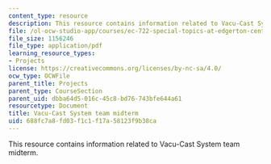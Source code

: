 ```yaml
---
content_type: resource
description: This resource contains information related to Vacu-Cast System team midterm.
file: /ol-ocw-studio-app/courses/ec-722-special-topics-at-edgerton-center-developing-world-prosthetics-spring-2010/688fc7a8fd03f1c1f17a58123f9b38ca_MITEC_722S10_vacucast_mdtm.pdf
file_size: 1156246
file_type: application/pdf
learning_resource_types:
- Projects
license: https://creativecommons.org/licenses/by-nc-sa/4.0/
ocw_type: OCWFile
parent_title: Projects
parent_type: CourseSection
parent_uid: dbba64d5-016c-45c8-bd76-743bfe644a61
resourcetype: Document
title: Vacu-Cast System team midterm
uid: 688fc7a8-fd03-f1c1-f17a-58123f9b38ca
---
```

This resource contains information related to Vacu-Cast System team midterm.